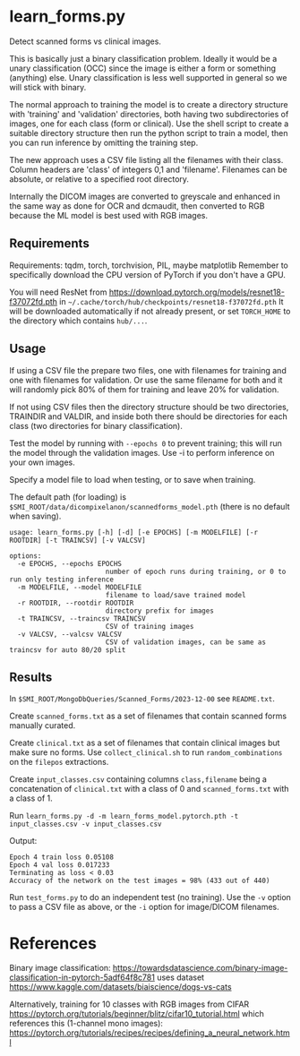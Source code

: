 # learn_forms.py

Detect scanned forms vs clinical images.

This is basically just a binary classification problem.
Ideally it would be a unary classification (OCC) since the image is
either a form or something (anything) else. Unary classification is
less well supported in general so we will stick with binary.

The normal approach to training the model is to create a directory
structure with 'training' and 'validation' directories, both having
two subdirectories of images, one for each class (form or clinical).
Use the shell script to create a suitable directory structure
then run the python script to train a model, then you can run
inference by omitting the training step.

The new approach uses a CSV file listing all the filenames with their
class. Column headers are 'class' of integers 0,1 and 'filename'.
Filenames can be absolute, or relative to a specified root directory.

Internally the DICOM images are converted to greyscale and enhanced
in the same way as done for OCR and dcmaudit, then converted to RGB
because the ML model is best used with RGB images.

## Requirements

Requirements: tqdm, torch, torchvision, PIL, maybe matplotlib
Remember to specifically download the CPU version of PyTorch if
you don't have a GPU.

You will need ResNet from https://download.pytorch.org/models/resnet18-f37072fd.pth
in `~/.cache/torch/hub/checkpoints/resnet18-f37072fd.pth`
It will be downloaded automatically if not already present,
or set `TORCH_HOME` to the directory which contains `hub/...`.

## Usage

If using a CSV file the prepare two files, one with filenames for
training and one with filenames for validation. Or use the same
filename for both and it will randomly pick 80% of them for training
and leave 20% for validation.

If not using CSV files then the directory structure should be two directories,
TRAINDIR and VALDIR, and inside both there should be directories
for each class (two directories for binary classification).

Test the model by running with `--epochs 0` to prevent training;
this will run the model through the validation images.
Use -i to perform inference on your own images.

Specify a model file to load when testing, or to save when training.

The default path (for loading) is `$SMI_ROOT/data/dicompixelanon/scannedforms_model.pth`
(there is no default when saving).

```
usage: learn_forms.py [-h] [-d] [-e EPOCHS] [-m MODELFILE] [-r ROOTDIR] [-t TRAINCSV] [-v VALCSV]

options:
  -e EPOCHS, --epochs EPOCHS
                        number of epoch runs during training, or 0 to run only testing inference
  -m MODELFILE, --model MODELFILE
                        filename to load/save trained model
  -r ROOTDIR, --rootdir ROOTDIR
                        directory prefix for images
  -t TRAINCSV, --traincsv TRAINCSV
                        CSV of training images
  -v VALCSV, --valcsv VALCSV
                        CSV of validation images, can be same as traincsv for auto 80/20 split
```

## Results


In `$SMI_ROOT/MongoDbQueries/Scanned_Forms/2023-12-00` see `README.txt`.

Create `scanned_forms.txt` as a set of filenames that contain scanned forms
manually curated.

Create `clinical.txt` as a set of filenames that contain clinical images but make sure no forms. Use `collect_clinical.sh` to run `random_combinations` on the `filepos` extractions.

Create `input_classes.csv` containing columns `class,filename` being a concatenation of `clinical.txt` with a class of 0 and `scanned_forms.txt` with a class of 1.

Run `learn_forms.py -d -m learn_forms_model.pytorch.pth -t input_classes.csv -v input_classes.csv`

Output:
```
Epoch 4 train loss 0.05108
Epoch 4 val loss 0.017233
Terminating as loss < 0.03
Accuracy of the network on the test images = 98% (433 out of 440)
```

Run `test_forms.py` to do an independent test (no training).
Use the `-v` option to pass a CSV file as above,
or the `-i` option for image/DICOM filenames.

# References

Binary image classification:
https://towardsdatascience.com/binary-image-classification-in-pytorch-5adf64f8c781
uses dataset https://www.kaggle.com/datasets/biaiscience/dogs-vs-cats

Alternatively, training for 10 classes with RGB images from CIFAR
https://pytorch.org/tutorials/beginner/blitz/cifar10_tutorial.html
which references this (1-channel mono images):
https://pytorch.org/tutorials/recipes/recipes/defining_a_neural_network.html
